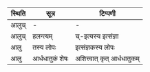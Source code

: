 | स्थिति | सूत्र | टिप्पणी |
| ----- | ------- | ------ |
| आलुच् | - | - |
| आलुच् | हलन्त्यम् | च्-इत्यस्य इत्संज्ञा |
| आलु | तस्य लोपः | इत्संज्ञकस्य लोपः |
| आलु | आर्धधातुकं शेषः | अशित्त्वात् कृत् आर्धधातुकम् |
